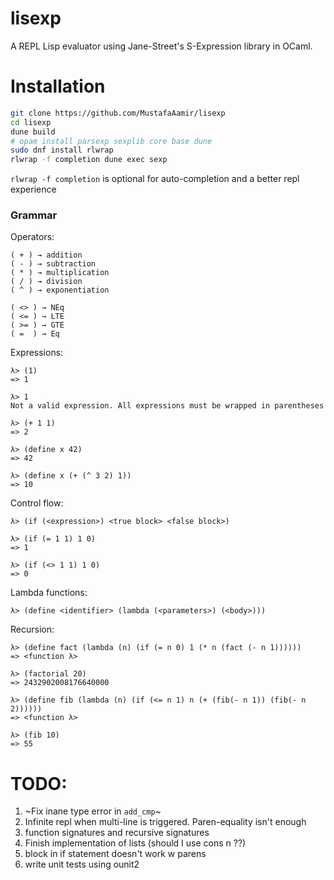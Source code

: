 # lisexp
A REPL Lisp evaluator using Jane-Street's S-Expression library in OCaml.

# Installation
```bash
git clone https://github.com/MustafaAamir/lisexp
cd lisexp
dune build
# opam install parsexp sexplib core base dune
sudo dnf install rlwrap
rlwrap -f completion dune exec sexp
```

`rlwrap -f completion` is optional for auto-completion and a better repl experience

### Grammar

Operators:
```
( + ) → addition
( - ) → subtraction
( * ) → multiplication
( / ) → division
( ^ ) → exponentiation

( <> ) → NEq
( <= ) → LTE
( >= ) → GTE
( =  ) → Eq
```

Expressions:
```
λ> (1)
=> 1

λ> 1
Not a valid expression. All expressions must be wrapped in parentheses

λ> (+ 1 1)
=> 2

λ> (define x 42)
=> 42

λ> (define x (+ (^ 3 2) 1))
=> 10
```

Control flow:
```
λ> (if (<expression>) <true block> <false block>)

λ> (if (= 1 1) 1 0)
=> 1

λ> (if (<> 1 1) 1 0)
=> 0
```

Lambda functions:
```
λ> (define <identifier> (lambda (<parameters>) (<body>)))
```

Recursion:
```
λ> (define fact (lambda (n) (if (= n 0) 1 (* n (fact (- n 1))))))
=> <function λ>

λ> (factorial 20)
=> 2432902008176640000

λ> (define fib (lambda (n) (if (<= n 1) n (+ (fib(- n 1)) (fib(- n 2))))))
=> <function λ>

λ> (fib 10)
=> 55
```


# TODO:
1. ~Fix inane type error in `add_cmp`~
2. Infinite repl when multi-line is triggered. Paren-equality isn't enough
3. function signatures and recursive signatures
4. Finish implementation of lists (should I use cons n ??)
5. <then> block in if statement doesn't work w parens
6. write unit tests using ounit2


